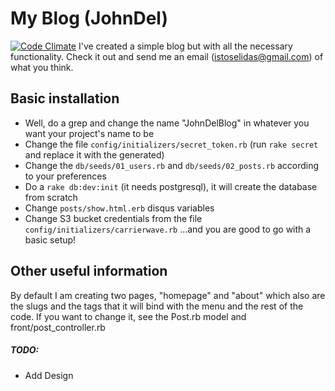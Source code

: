 # My Blog (JohnDel)
[![Code Climate](https://codeclimate.com/repos/523533ccc7f3a34da00264e2/badges/f81894496e709ffb264e/gpa.png)](https://codeclimate.com/repos/523533ccc7f3a34da00264e2/feed)
I've created a simple blog but with all the necessary functionality. Check it out and send me an email (istoselidas@gmail.com) of what you think.


## Basic installation
- Well, do a grep and change the name "JohnDelBlog" in whatever you want your project's name to be
- Change the file `config/initializers/secret_token.rb` (run `rake secret` and replace it with the generated)
- Change the `db/seeds/01_users.rb` and `db/seeds/02_posts.rb` according to your preferences
- Do a `rake db:dev:init` (it needs postgresql), it will create the database from scratch
- Change `posts/show.html.erb` disqus variables
- Change S3 bucket credentials from the file `config/initializers/carrierwave.rb`
...and you are good to go with a basic setup!

## Other useful information
By default I am creating two pages, "homepage" and "about" which also are the slugs and the tags that it will bind with the menu and the rest of the code. If you want to change it, see the Post.rb model and front/post_controller.rb


##### TODO:
- Add Design
